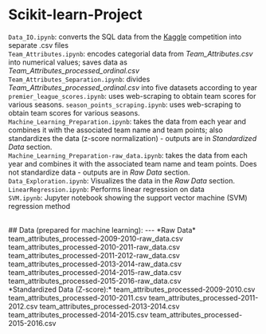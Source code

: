 # Scikit-learn-Project  

`Data_IO.ipynb`: converts the SQL data from the [Kaggle](https://www.kaggle.com/hugomathien/soccer) competition into separate .csv files  
`Team_Attributes.ipynb`: encodes categorial data from *Team_Attributes.csv* into numerical values; saves data as *Team_Attributes_processed_ordinal.csv*  
`Team_Attributes_Separation.ipynb`: divides *Team_Attributes_processed_ordinal.csv* into five datasets according to year   
`premier_league_scores.ipynb`: uses web-scraping to obtain team scores for various seasons.
`season_points_scraping.ipynb`: uses web-scraping to obtain team scores for various seasons.  
`Machine_Learning_Preparation.ipynb`: takes the data from each year and combines it with the associated team name and team points; also standardizes the data (z-score normalization) - outputs are in *Standardized Data* section.      
`Machine_Learning_Preparation-raw_data.ipynb`: takes the data from each year and combines it with the associated team name and team points. Does not standardize data - outputs are in *Raw Data* section.   
`Data_Exploration.ipynb`: Visualizes the data in the *Raw Data* section.  
`LinearRegression.ipynb`: Performs linear regression on data   
`SVM.ipynb`: Jupyter notebook showing the support vector machine (SVM) regression method  


</br>  
## Data (prepared for machine learning):
---  
*Raw Data*  
team_attributes_processed-2009-2010-raw_data.csv  
team_attributes_processed-2010-2011-raw_data.csv  
team_attributes_processed-2011-2012-raw_data.csv  
team_attributes_processed-2013-2014-raw_data.csv  
team_attributes_processed-2014-2015-raw_data.csv  
team_attributes_processed-2015-2016-raw_data.csv  
</br>  
*Standardized Data (Z-score):*    
team_attributes_processed-2009-2010.csv  
team_attributes_processed-2010-2011.csv  
team_attributes_processed-2011-2012.csv  
team_attributes_processed-2013-2014.csv  
team_attributes_processed-2014-2015.csv  
team_attributes_processed-2015-2016.csv  
